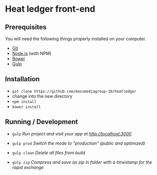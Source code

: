 # Heat ledger front-end

## Prerequisites

You will need the following things properly installed on your computer.

* [Git](http://git-scm.com/)
* [Node.js](http://nodejs.org/) (with NPM)
* [Bower](http://bower.io/)
* [Gulp](http://gulpjs.com/)

## Installation

* `git clone https://github.com/massmediagroup-10/heatledger`
* change into the new directory
* `npm install`
* `bower install`

## Running / Development

* `gulp` _Run project and visit your app at [http://localhost:3000](http://localhost:3000)_

* `gulp prod` _Switch the mode to "production" (public and optimized)_

* `gulp clean` _Delete all files from build_

* `gulp zip` _Compress and save as zip in folder with a timestamp for the rapid exchange_